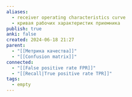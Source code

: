 ```yaml
---
aliases:
  - receiver operating characteristics curve
  - кривая рабочих характеристик приемника
publish: true
anki: false
created: 2024-06-18 21:27
parent:
  - "[[Метрика качества]]"
  - "[[Confusion matrix]]"
connected:
  - "[[False positive rate FPR]]"
  - "[[Recall|True positive rate TPR]]"
tags:
  - empty
---
```

